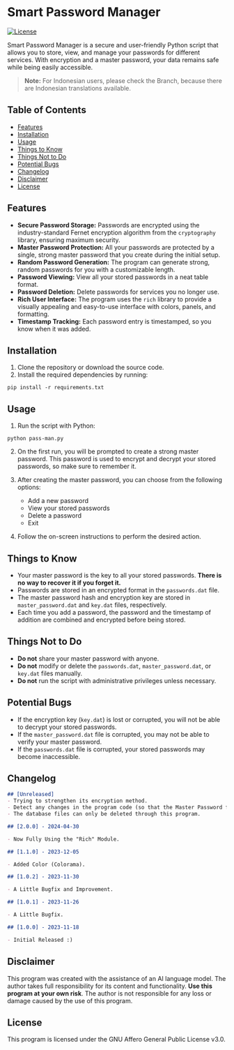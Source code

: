 # Smart Password Manager

[![License](https://img.shields.io/badge/License-AGPLv3-blue.svg)](https://www.gnu.org/licenses/agpl-3.0)

Smart Password Manager is a secure and user-friendly Python script that allows you to store, view, and manage your passwords for different services. With encryption and a master password, your data remains safe while being easily accessible.

> **Note:** For Indonesian users, please check the Branch, because there are Indonesian translations available.

## Table of Contents

- [Features](#features)
- [Installation](#installation)
- [Usage](#usage)
- [Things to Know](#things-to-know)
- [Things Not to Do](#things-not-to-do)
- [Potential Bugs](#potential-bugs)
- [Changelog](#changelog)
- [Disclaimer](#disclaimer)
- [License](#license)

## Features

- **Secure Password Storage:** Passwords are encrypted using the industry-standard Fernet encryption algorithm from the `cryptography` library, ensuring maximum security.
- **Master Password Protection:** All your passwords are protected by a single, strong master password that you create during the initial setup.
- **Random Password Generation:** The program can generate strong, random passwords for you with a customizable length.
- **Password Viewing:** View all your stored passwords in a neat table format.
- **Password Deletion:** Delete passwords for services you no longer use.
- **Rich User Interface:** The program uses the `rich` library to provide a visually appealing and easy-to-use interface with colors, panels, and formatting.
- **Timestamp Tracking:** Each password entry is timestamped, so you know when it was added.

## Installation

1. Clone the repository or download the source code.
2. Install the required dependencies by running:

```
pip install -r requirements.txt
```

## Usage

1. Run the script with Python:

```
python pass-man.py
```

2. On the first run, you will be prompted to create a strong master password. This password is used to encrypt and decrypt your stored passwords, so make sure to remember it.

3. After creating the master password, you can choose from the following options:
   - Add a new password
   - View your stored passwords
   - Delete a password
   - Exit

4. Follow the on-screen instructions to perform the desired action.

## Things to Know

- Your master password is the key to all your stored passwords. **There is no way to recover it if you forget it.**
- Passwords are stored in an encrypted format in the `passwords.dat` file.
- The master password hash and encryption key are stored in `master_password.dat` and `key.dat` files, respectively.
- Each time you add a password, the password and the timestamp of addition are combined and encrypted before being stored.

## Things Not to Do

- **Do not** share your master password with anyone.
- **Do not** modify or delete the `passwords.dat`, `master_password.dat`, or `key.dat` files manually.
- **Do not** run the script with administrative privileges unless necessary.

## Potential Bugs

- If the encryption key (`key.dat`) is lost or corrupted, you will not be able to decrypt your stored passwords.
- If the `master_password.dat` file is corrupted, you may not be able to verify your master password.
- If the `passwords.dat` file is corrupted, your stored passwords may become inaccessible.

## Changelog

```markdown
## [Unreleased]
- Trying to strengthen its encryption method.
- Detect any changes in the program code (so that the Master Password function cannot be deleted).
- The database files can only be deleted through this program.

## [2.0.0] - 2024-04-30

- Now Fully Using the "Rich" Module.

## [1.1.0] - 2023-12-05

- Added Color (Colorama).

## [1.0.2] - 2023-11-30

- A Little Bugfix and Improvement.

## [1.0.1] - 2023-11-26

- A Little Bugfix.

## [1.0.0] - 2023-11-18

- Initial Released :)
```
## Disclaimer

This program was created with the assistance of an AI language model. The author takes full responsibility for its content and functionality.
**Use this program at your own risk**. The author is not responsible for any loss or damage caused by the use of this program.

## License

This program is licensed under the GNU Affero General Public License v3.0.
